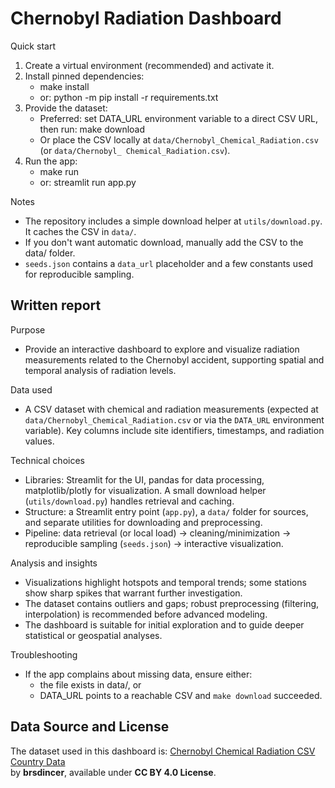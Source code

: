 # Chernobyl Radiation Dashboard

Quick start

1. Create a virtual environment (recommended) and activate it.
2. Install pinned dependencies:
   - make install
   - or: python -m pip install -r requirements.txt
3. Provide the dataset:
   - Preferred: set DATA_URL environment variable to a direct CSV URL, then run:
     make download
   - Or place the CSV locally at `data/Chernobyl_Chemical_Radiation.csv` (or `data/Chernobyl_ Chemical_Radiation.csv`).
4. Run the app:
   - make run
   - or: streamlit run app.py

Notes

- The repository includes a simple download helper at `utils/download.py`. It caches the CSV in `data/`.
- If you don't want automatic download, manually add the CSV to the data/ folder.
- `seeds.json` contains a `data_url` placeholder and a few constants used for reproducible sampling.

## Written report

Purpose

- Provide an interactive dashboard to explore and visualize radiation measurements related to the Chernobyl accident, supporting spatial and temporal analysis of radiation levels.

Data used

- A CSV dataset with chemical and radiation measurements (expected at `data/Chernobyl_Chemical_Radiation.csv` or via the `DATA_URL` environment variable). Key columns include site identifiers, timestamps, and radiation values.

Technical choices

- Libraries: Streamlit for the UI, pandas for data processing, matplotlib/plotly for visualization. A small download helper (`utils/download.py`) handles retrieval and caching.
- Structure: a Streamlit entry point (`app.py`), a `data/` folder for sources, and separate utilities for downloading and preprocessing.
- Pipeline: data retrieval (or local load) → cleaning/minimization → reproducible sampling (`seeds.json`) → interactive visualization.

Analysis and insights

- Visualizations highlight hotspots and temporal trends; some stations show sharp spikes that warrant further investigation.
- The dataset contains outliers and gaps; robust preprocessing (filtering, interpolation) is recommended before advanced modeling.
- The dashboard is suitable for initial exploration and to guide deeper statistical or geospatial analyses.

Troubleshooting

- If the app complains about missing data, ensure either:
  - the file exists in data/, or
  - DATA_URL points to a reachable CSV and `make download` succeeded.


## Data Source and License
The dataset used in this dashboard is:
[Chernobyl Chemical Radiation CSV Country Data](https://www.kaggle.com/datasets/brsdincer/chernobyl-chemical-radiation-csv-country-data)  
by **brsdincer**, available under **CC BY 4.0 License**.
